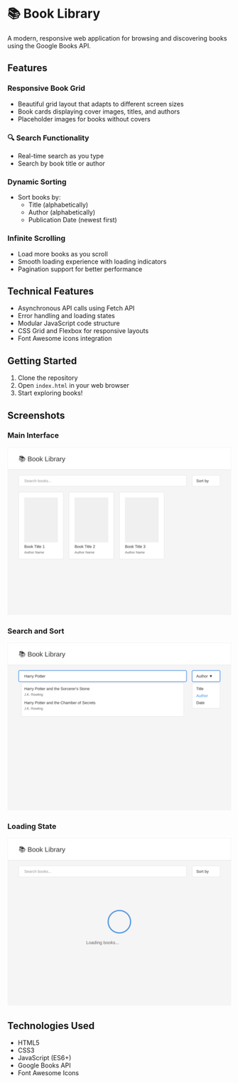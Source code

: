 # 📚 Book Library

A modern, responsive web application for browsing and discovering books using the Google Books API. 

## Features

###  Responsive Book Grid
- Beautiful grid layout that adapts to different screen sizes
- Book cards displaying cover images, titles, and authors
- Placeholder images for books without covers

### 🔍 Search Functionality
- Real-time search as you type
- Search by book title or author


### Dynamic Sorting
- Sort books by:
  - Title (alphabetically)
  - Author (alphabetically)
  - Publication Date (newest first)

### Infinite Scrolling
- Load more books as you scroll
- Smooth loading experience with loading indicators
- Pagination support for better performance

## Technical Features

- Asynchronous API calls using Fetch API
- Error handling and loading states
- Modular JavaScript code structure
- CSS Grid and Flexbox for responsive layouts
- Font Awesome icons integration

## Getting Started

1. Clone the repository
2. Open `index.html` in your web browser
3. Start exploring books!

## Screenshots

### Main Interface
![Main Interface](screenshots/main-interface.svg)

### Search and Sort
![Search and Sort](screenshots/search-sort.svg)

### Loading State
![Loading State](screenshots/loading-state.svg)

## Technologies Used

- HTML5
- CSS3
- JavaScript (ES6+)
- Google Books API
- Font Awesome Icons
